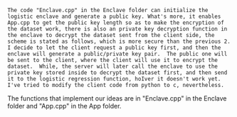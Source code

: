 	The code "Enclave.cpp" in the Enclave folder can initialize the logistic enclave and generate a public key. What's more, it enables App.cpp to get the public key length so as to make the encryption of the dataset work, there is also an private key decryption function in the enclave to decrypt the dataset sent from the client side, the scheme is stated as follows, which is more secure than the previous 2.
	I decide to let the client request a public key first, and then the enclave will generate a public/private key pair.  The public one will be sent to the client, where the client will use it to encrypt the dataset.  While, the server will later call the enclave to use the private key stored inside to decrypt the dataset first, and then send it to the logistic regression function, hoIver it doesn't work yet. I've tried to modify the client code from python to c, nevertheless.

The functions that implement our ideas are in "Enclave.cpp" in the Enclave folder and "App.cpp" in the App folder.